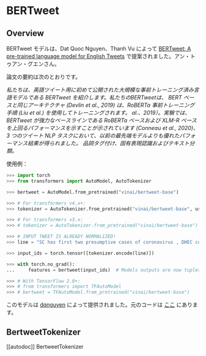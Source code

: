 <!--Copyright 2020 The HuggingFace Team. All rights reserved.

Licensed under the Apache License, Version 2.0 (the "License"); you may not use this file except in compliance with
the License. You may obtain a copy of the License at

http://www.apache.org/licenses/LICENSE-2.0

Unless required by applicable law or agreed to in writing, software distributed under the License is distributed on
an "AS IS" BASIS, WITHOUT WARRANTIES OR CONDITIONS OF ANY KIND, either express or implied. See the License for the
specific language governing permissions and limitations under the License.

⚠️ Note that this file is in Markdown but contain specific syntax for our doc-builder (similar to MDX) that may not be
rendered properly in your Markdown viewer.

-->

# BERTweet

## Overview

BERTweet モデルは、Dat Quoc Nguyen、Thanh Vu によって [BERTweet: A pre-trained language model for English Tweets](https://www.aclweb.org/anthology/2020.emnlp-demos.2.pdf) で提案されました。アン・トゥアン・グエンさん。

論文の要約は次のとおりです。

*私たちは、英語ツイート用に初めて公開された大規模な事前トレーニング済み言語モデルである BERTweet を紹介します。私たちのBERTweetは、
BERT ベースと同じアーキテクチャ (Devlin et al., 2019) は、RoBERTa 事前トレーニング手順 (Liu et al.) を使用してトレーニングされます。
al.、2019）。実験では、BERTweet が強力なベースラインである RoBERTa ベースおよび XLM-R ベースを上回るパフォーマンスを示すことが示されています (Conneau et al.,
2020)、3 つのツイート NLP タスクにおいて、以前の最先端モデルよりも優れたパフォーマンス結果が得られました。
品詞タグ付け、固有表現認識およびテキスト分類。*

使用例：


```python
>>> import torch
>>> from transformers import AutoModel, AutoTokenizer

>>> bertweet = AutoModel.from_pretrained("vinai/bertweet-base")

>>> # For transformers v4.x+:
>>> tokenizer = AutoTokenizer.from_pretrained("vinai/bertweet-base", use_fast=False)

>>> # For transformers v3.x:
>>> # tokenizer = AutoTokenizer.from_pretrained("vinai/bertweet-base")

>>> # INPUT TWEET IS ALREADY NORMALIZED!
>>> line = "SC has first two presumptive cases of coronavirus , DHEC confirms HTTPURL via @USER :cry:"

>>> input_ids = torch.tensor([tokenizer.encode(line)])

>>> with torch.no_grad():
...     features = bertweet(input_ids)  # Models outputs are now tuples

>>> # With TensorFlow 2.0+:
>>> # from transformers import TFAutoModel
>>> # bertweet = TFAutoModel.from_pretrained("vinai/bertweet-base")
```

このモデルは [dqnguyen](https://huggingface.co/dqnguyen) によって提供されました。元のコードは [ここ](https://github.com/VinAIResearch/BERTweet) にあります。

## BertweetTokenizer

[[autodoc]] BertweetTokenizer
